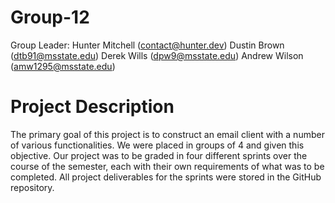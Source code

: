 # Group-12
Group Leader: Hunter Mitchell (contact@hunter.dev)
Dustin Brown (dtb91@msstate.edu)
Derek Wills (dpw9@msstate.edu)
Andrew Wilson (amw1295@msstate.edu)

# Project Description

The primary goal of this project is to construct an email client with a number of various functionalities. We were placed in groups of 4 and given this objective. Our project was to be graded in four different sprints over the course of the semester, each with their own requirements of what was to be completed. All project deliverables for the sprints were stored in the GitHub repository.

